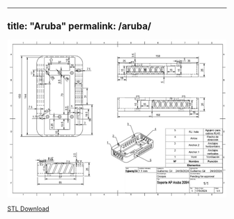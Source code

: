  ---
title: "Aruba"
permalink: /aruba/
---

![My helpful screenshot](/assets/technical_drawing.png)

<a href="/assets/Aruba_205H_wall_support.stl" class="button" download> STL Download </a>
